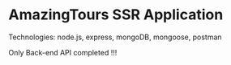 # AmazingTours SSR Application

Technologies: node.js, express, mongoDB, mongoose, postman

Only Back-end API completed !!!
